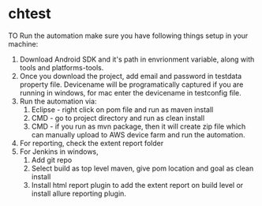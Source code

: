 # chtest
TO Run the automation make sure you have following things setup in your machine:
1. Download Android SDK and it's path in envrionment variable, along with tools and platforms-tools.
2. Once you download the project, add email and password in testdata property file. Devicename will be programatically captured if you are running in windows, for mac enter the devicename in testconfig file.
3. Run the automation via:
	1. Eclipse - right click on pom file and run as maven install 
	2. CMD - go to project directory and run as clean install
	3. CMD - if you run as mvn package, then it will create zip file which can manually upload to AWS device farm and run the automation.
4. For reporting, check the extent report folder	
5. For Jenkins in windows, 
	1. Add git repo
	2. Select build as top level maven, give pom location and goal as clean install
	3. Install html report plugin to add the extent report on build level or  install allure reporting plugin.
